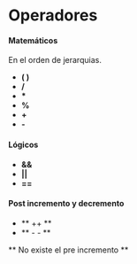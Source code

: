 # Operadores

#### Matemáticos
En el orden de jerarquias.
- **( )** 
- **/** 
- **\*** 
- **%** 
- **+**
- **\-**

#### Lógicos
- **&&** 
- **||** 
- **==** 

#### Post incremento y decremento

- ** ++ ** 
- ** \- \-  **

** No existe el pre incremento **